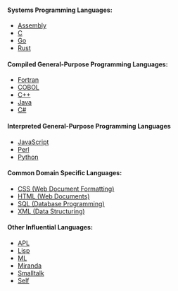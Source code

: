 <!--bl
(filemeta
    (title "Programming Languages")
)
/bl-->
#### Systems Programming Languages: ####
- [Assembly](https://en.wikipedia.org/wiki/Assembly_language)
- [C](https://en.wikipedia.org/wiki/C_(programming_language))
- [Go](https://en.wikipedia.org/wiki/Go_(programming_language))
- [Rust](https://en.wikipedia.org/wiki/Rust_(programming_language))

#### Compiled General-Purpose Programming Languages: ####
- [Fortran](https://en.wikipedia.org/wiki/Fortran)
- [COBOL](https://en.wikipedia.org/wiki/COBOL)
- [C++](https://en.wikipedia.org/wiki/C++)
- [Java](https://en.wikipedia.org/wiki/Java_(programming_language))
- [C#](https://en.wikipedia.org/wiki/C#_(programming_language))

#### Interpreted General-Purpose Programming Languages ####
- [JavaScript](https://en.wikipedia.org/wiki/JavaScript)
- [Perl](https://en.wikipedia.org/wiki/Perl)
- [Python](https://en.wikipedia.org/wiki/Python_(programming_language))

#### Common Domain Specific Languages: ####
- [CSS (Web Document Formatting)](https://en.wikipedia.org/wiki/Cascading_Style_Sheets)
- [HTML (Web Documents)](https://en.wikipedia.org/wiki/HTML)
- [SQL (Database Programming)](https://en.wikipedia.org/wiki/SQL)
- [XML (Data Structuring)](https://en.wikipedia.org/wiki/XML)

#### Other Influential Languages: ####
- [APL](https://en.wikipedia.org/wiki/APL_(programming_language))
- [Lisp](https://en.wikipedia.org/wiki/Lisp_(programming_language))
- [ML](https://en.wikipedia.org/wiki/ML_(programming_language))
- [Miranda](https://en.wikipedia.org/wiki/Miranda_(programming_language))
- [Smalltalk](https://en.wikipedia.org/wiki/Smalltalk)
- [Self](https://en.wikipedia.org/wiki/Self_(programming_language))
